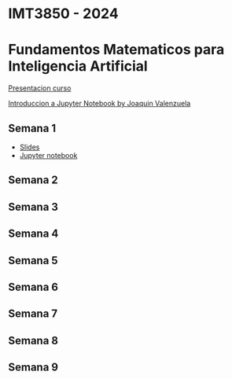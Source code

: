# IMT3850 - 2024
# Fundamentos Matematicos para Inteligencia Artificial

[Presentacion curso](/Lectures2024/00_Clase_IMT3850.pdf)

[Introduccion a Jupyter Notebook by Joaquin Valenzuela](Jupyternotebooks2024/JupyterNotebooksIntro/Intro_to_Jupyter_Notebooks.ipynb)

## Semana 1
- [Slides](Lectures2024/01_Clase_IMT3850.pdf)
- [Jupyter notebook](Jupyternotebooks2024/Semana1/AlgebraLineal1.ipynb)

## Semana 2

## Semana 3

## Semana 4

## Semana 5

## Semana 6

## Semana 7

## Semana 8

## Semana 9


 
